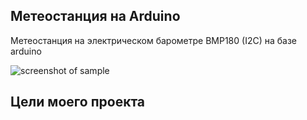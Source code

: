 ## Метеостанция на Arduino
Метеостанция на электрическом барометре BMP180 (I2C) на базе arduino

![screenshot of sample](http://webdesign.ru.net/images/Heydon_min.jpg)

## Цели моего проекта

